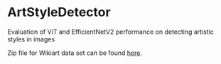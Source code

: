 # ArtStyleDetector

Evaluation of ViT and EfficientNetV2 performance on detecting artistic styles in images

Zip file for Wikiart data set can be found [here](https://drive.google.com/file/d/182-pFiKvXPB25DbTfAYjJ6gDE-ZCRXz0/view).
